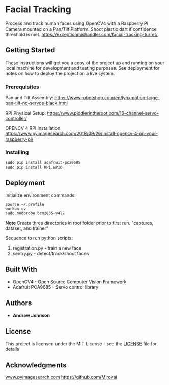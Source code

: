 # Facial Tracking

Process and track human faces using OpenCV4 with a Raspberry Pi Camera mounted on a Pan/Tilt Platform. Shoot plastic dart if confidence threshold is met.
https://exceptionmishandler.com/facial-tracking-turret/

## Getting Started

These instructions will get you a copy of the project up and running on your local machine for development and testing purposes. See deployment for notes on how to deploy the project on a live system.

### Prerequisites

Pan and Tilt Assembly:
https://www.robotshop.com/en/lynxmotion-large-pan-tilt-no-servos-black.html

RPI Physical Setup:
https://www.piddlerintheroot.com/16-channel-servo-controller/

OPENCV 4 RPI Installation:
https://www.pyimagesearch.com/2018/09/26/install-opencv-4-on-your-raspberry-pi/

### Installing
```
sudo pip install adafruit-pca9685
sudo pip install RPi.GPIO
```

## Deployment

Initialize environment commands:
```
source ~/.profile
workon cv
sudo modprobe bcm2835-v4l2 
```

**Note** Create three directories in root folder prior to first run. "captures, dataset, and trainer"

Sequence to run python scripts:
1. registration.py - train a new face
2. sentry.py - detect/track/shoot faces

## Built With

* OpenCV4 - Open Source Computer Vision Framework
* Adafruit PCA9685 - Servo control library

## Authors

* **Andrew Johnson**

## License

This project is licensed under the MIT License - see the [LICENSE](LICENSE) file for details

## Acknowledgments

www.pyimagesearch.com
https://github.com/Mjrovai

